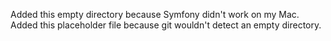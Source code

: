 Added this empty directory because Symfony didn't work on my Mac.
Added this placeholder file because git wouldn't detect an empty directory.
